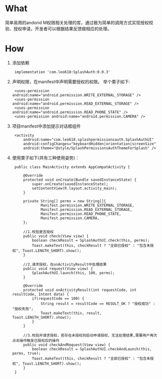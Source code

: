 # What #

简单易用的andorid M权限相关处理的库，通过极为简单的调用方式实现授权校验、授权申请，开发者可以根据结果反馈做相应的处理。

# How #

1. 添加依赖 

		implementation 'com.leo618:SplashAuth:0.0.3'

2. 声明权限，在manifest中声明需要授权的权限。 举个栗子如下:
	
	    <uses-permission android:name="android.permission.WRITE_EXTERNAL_STORAGE" />
	    <uses-permission android:name="android.permission.READ_EXTERNAL_STORAGE" />
	    <uses-permission android:name="android.permission.READ_PHONE_STATE" />
	    <uses-permission android:name="android.permission.CAMERA" />


3. 项目manifest中添加提示对话框组件

	 	<activity
            android:name="com.leo618.splashpermissionsauth.SplashAuthUI"
            android:configChanges="keyboardHidden|orientation|screenSize"
            android:theme="@style/SplashPermissionsAuthThemeForSplash" />

4. 使用栗子如下(共有三种使用姿势)：

        public class MainActivity extends AppCompatActivity {

            @Override
            protected void onCreate(Bundle savedInstanceState) {
                super.onCreate(savedInstanceState);
                setContentView(R.layout.activity_main);
            }

            private String[] perms = new String[]{
                    Manifest.permission.WRITE_EXTERNAL_STORAGE,
                    Manifest.permission.READ_EXTERNAL_STORAGE,
                    Manifest.permission.READ_PHONE_STATE,
                    Manifest.permission.CAMERA,
            };

            //1.校验是否授权
            public void check(View view) {
                boolean checkResult = SplashAuthUI.check(this, perms);
                Toast.makeText(this, checkResult ? "全部已授权" : "包含未授权", Toast.LENGTH_SHORT).show();
            }

            //2.请求授权，在onActivityResult中处理结果
            public void request(View view) {
                SplashAuthUI.launch(this, 100, perms);
            }

            @Override
            protected void onActivityResult(int requestCode, int resultCode, Intent data) {
                if(requestCode == 100) {
                    String result = resultCode == RESULT_OK ? "授权成功" : "授权失败";
                    Toast.makeText(this, result, Toast.LENGTH_SHORT).show();
                }
            }

            //3.校验并请求授权，若存在未授权则启动申请授权，无法处理结果,需要用户再次点击操作触发已授权后的操作
            public void checkAndRequest(View view) {
                boolean checkResult = SplashAuthUI.checkAndLaunch(this, perms, true);
                Toast.makeText(this, checkResult ? "全部已授权" : "包含未授权", Toast.LENGTH_SHORT).show();
            }
        }
